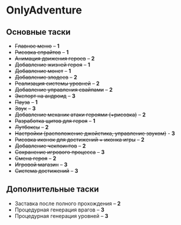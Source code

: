 # OnlyAdventure  

## Основные таски  

- ~~Главное меню~~ – **1**  
- ~~Рисовка спрайтов~~ – **1**  
- ~~Анимация движения героев~~ – **2**  
- ~~Добавление жизней героя~~ – **1**  
- ~~Добавление монет~~ – **1**  
- ~~Добавление злодеев~~ – **2**  
- ~~Реализация системы уровней~~ – **2**  
- ~~Добавление управления свайпами~~ – **2**
- ~~Экспорт на андроид~~ – **3**  
- ~~Пауза~~ – **1**  
- ~~Звук~~ – **3**
- ~~Добавление механик атаки героями (+рисовка)~~ – **2**  
- ~~Разработка щитов для героя~~ – **1**  
- ~~Лутбоксы~~ – **2**
- ~~Настройки (расположение джойстика, управление звуком)~~ - **3**
- ~~Рисовка иконок для достижений + иконка игры~~ – **2**  
- ~~Добавление чекпоинтов~~ – **2**  
- ~~Сохранение игрового процесса~~ – **3**  
- ~~Смена героя~~ – **2**  
- ~~Игровой магазин~~ – **3**  
- ~~Система достижений~~ – **3**  

## Дополнительные таски  

- Заставка после полного прохождения – **2**  
- Процедурная генерация врагов – **3**  
- Процедурная генерация уровней – **3**  

